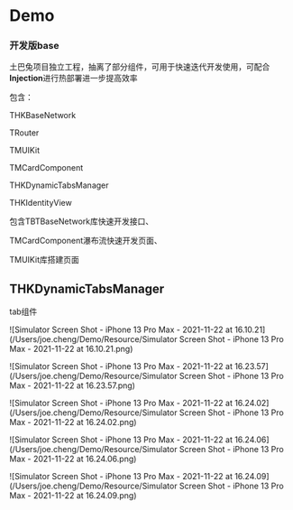 # Demo
### 开发版base

土巴兔项目独立工程，抽离了部分组件，可用于快速迭代开发使用，可配合**Injection**进行热部署进一步提高效率

包含：

THKBaseNetwork

TRouter

TMUIKit

TMCardComponent

THKDynamicTabsManager

THKIdentityView

包含TBTBaseNetwork库快速开发接口、

TMCardComponent瀑布流快速开发页面、

TMUIKit库搭建页面



## THKDynamicTabsManager

tab组件

![Simulator Screen Shot - iPhone 13 Pro Max - 2021-11-22 at 16.10.21](/Users/joe.cheng/Demo/Resource/Simulator Screen Shot - iPhone 13 Pro Max - 2021-11-22 at 16.10.21.png)

![Simulator Screen Shot - iPhone 13 Pro Max - 2021-11-22 at 16.23.57](/Users/joe.cheng/Demo/Resource/Simulator Screen Shot - iPhone 13 Pro Max - 2021-11-22 at 16.23.57.png)

![Simulator Screen Shot - iPhone 13 Pro Max - 2021-11-22 at 16.24.02](/Users/joe.cheng/Demo/Resource/Simulator Screen Shot - iPhone 13 Pro Max - 2021-11-22 at 16.24.02.png)

![Simulator Screen Shot - iPhone 13 Pro Max - 2021-11-22 at 16.24.06](/Users/joe.cheng/Demo/Resource/Simulator Screen Shot - iPhone 13 Pro Max - 2021-11-22 at 16.24.06.png)

![Simulator Screen Shot - iPhone 13 Pro Max - 2021-11-22 at 16.24.09](/Users/joe.cheng/Demo/Resource/Simulator Screen Shot - iPhone 13 Pro Max - 2021-11-22 at 16.24.09.png)
